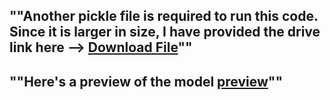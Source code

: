 ""Another pickle file is required to run this code. Since it is larger in size, I have provided the drive link here --> [Download File](https://drive.google.com/file/d/1xj9GenLnuaNOVCGMsZhxiFp5Atzp9uXQ/view?usp=sharing)""
---------------------------------------
""Here's a preview of the model [preview](https://github.com/Nikilhari/Movie_recommendation_app/blob/main/Screenshot%20(101).png?raw=true)""
---------------------------------------

